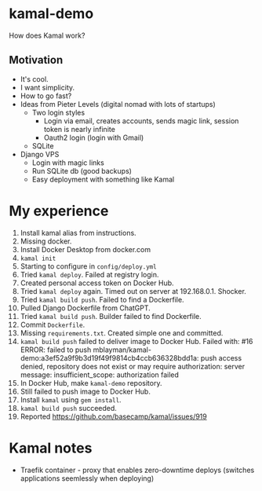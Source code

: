 # kamal-demo

How does Kamal work?

## Motivation

* It's cool.
* I want simplicity.
* How to go fast?
* Ideas from Pieter Levels (digital nomad with lots of startups)
  * Two login styles
    * Login via email, creates accounts, sends magic link,
      session token is nearly infinite
    * Oauth2 login (login with Gmail)
  * SQLite
* Django VPS
  * Login with magic links
  * Run SQLite db (good backups)
  * Easy deployment with something like Kamal

# My experience

1. Install kamal alias from instructions.
2. Missing docker.
3. Install Docker Desktop from docker.com
4. `kamal init`
5. Starting to configure in `config/deploy.yml`
6. Tried `kamal deploy`. Failed at registry login.
7. Created personal access token on Docker Hub.
8. Tried `kamal deploy` again. Timed out on server at 192.168.0.1. Shocker.
9. Tried `kamal build push`. Failed to find a Dockerfile.
10. Pulled Django Dockerfile from ChatGPT.
11. Tried `kamal build push`. Builder failed to find Dockerfile.
12. Commit `Dockerfile`.
13. Missing `requirements.txt`. Created simple one and committed.
14. `kamal build push` failed to deliver image to Docker Hub. Failed with: #16 ERROR: failed to push mblayman/kamal-demo:a3ef52a9f9b3d19f49f9814cb4ccb636328bdd1a: push access denied, repository does not exist or may require authorization: server message: insufficient_scope: authorization failed
15. In Docker Hub, make `kamal-demo` repository.
16. Still failed to push image to Docker Hub.
17. Install `kamal` using `gem install`.
18. `kamal build push` succeeded.
19. Reported https://github.com/basecamp/kamal/issues/919


# Kamal notes

* Traefik container - proxy that enables zero-downtime deploys
  (switches applications seemlessly when deploying)
